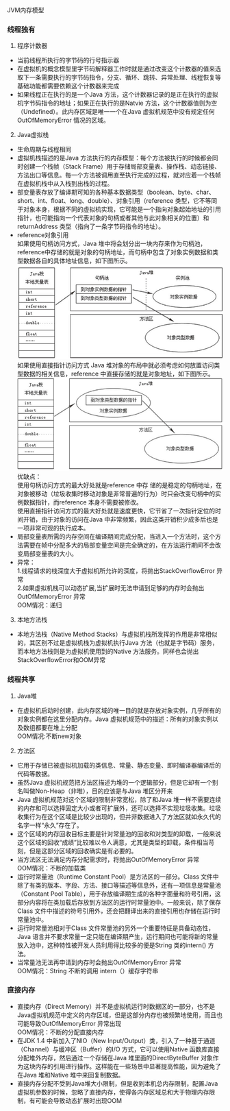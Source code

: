 JVM内存模型
### 线程独有
1.  程序计数器<br>
*   当前线程所执行的字节码的行号指示器
*   在虚拟机的概念模型里字节码解释器工作时就是通过改变这个计数器的值来选取下一条需要执行的字节码指令，分支、循环、跳转、异常处理、线程恢复等基础功能都需要依赖这个计数器来完成
*   如果线程正在执行的是一个Java 方法，这个计数器记录的是正在执行的虚拟机字节码指令的地址；如果正在执行的是Natvie 方法，这个计数器值则为空（Undefined）。此内存区域是唯一一个在Java 虚拟机规范中没有规定任何OutOfMemoryError 情况的区域。
2.  Java虚拟栈
*   生命周期与线程相同
*   虚拟机栈描述的是Java 方法执行的内存模型：每个方法被执行的时候都会同时创建一个栈帧（Stack Frame）用于存储局部变量表、操作栈、动态链接、方法出口等信息。每一个方法被调用直至执行完成的过程，就对应着一个栈帧在虚拟机栈中从入栈到出栈的过程。
*   部变量表存放了编译期可知的各种基本数据类型（boolean、byte、char、short、int、float、long、double）、对象引用（reference 类型，它不等同于对象本身，根据不同的虚拟机实现，它可能是一个指向对象起始地址的引用指针，也可能指向一个代表对象的句柄或者其他与此对象相关的位置）和returnAddress 类型（指向了一条字节码指令的地址）。
*   reference对象引用<br>
如果使用句柄访问方式，Java 堆中将会划分出一块内存来作为句柄池，reference中存储的就是对象的句柄地址，而句柄中包含了对象实例数据和类型数据各自的具体地址信息，如下图所示。
![句柄访问](/pictures/jvm_reference_句柄方式.jpg)<br>
如果使用直接指针访问方式
Java 堆对象的布局中就必须考虑如何放置访问类型数据的相关信息，reference 中直接存储的就是对象地址，如下图所示。
![直接指针访问](/pictures/jvm_reference_直接指针方式.jpg)<br>
优缺点：<br>
使用句柄访问方式的最大好处就是reference 中存
储的是稳定的句柄地址，在对象被移动（垃圾收集时移动对象是非常普遍的行为）时只会改变句柄中的实例数据指针，而reference 本身不需要被修改。<br>
使用直接指针访问方式的最大好处就是速度更快，它节省了一次指针定位的时间开销，由于对象的访问在Java 中非常频繁，因此这类开销积少成多后也是一项非常可观的执行成本。
*   局部变量表所需的内存空间在编译期间完成分配，当进入一个方法时，这个方法需要在帧中分配多大的局部变量空间是完全确定的，在方法运行期间不会改变局部变量表的大小。
*   异常：<br>1.线程请求的栈深度大于虚拟机所允许的深度，将抛出StackOverflowError 异常<br>
    2.如果虚拟机栈可以动态扩展,当扩展时无法申请到足够的内存时会抛出OutOfMemoryError 异常<br>
    OOM情况：递归
3.  本地方法栈
*   本地方法栈（Native Method Stacks）与虚拟机栈所发挥的作用是非常相似的，其区别不过是虚拟机栈为虚拟机执行Java 方法（也就是字节码）服务，而本地方法栈则是为虚拟机使用到的Native 方法服务。同样也会抛出StackOverflowError和OOM异常

### 线程共享
1.  Java堆
*   在虚拟机启动时创建，此内存区域的唯一目的就是存放对象实例，几乎所有的对象实例都在这里分配内存。Java 虚拟机规范中的描述：所有的对象实例以及数组都要在堆上分配<br>
OOM情况:不断new对象
2.  方法区
*   它用于存储已被虚拟机加载的类信息、常量、静态变量、即时编译器编译后的代码等数据。
*   虽然Java 虚拟机规范把方法区描述为堆的一个逻辑部分，但是它却有一个别名叫做Non-Heap（非堆），目的应该是与Java 堆区分开来
*   Java 虚拟机规范对这个区域的限制非常宽松，除了和Java 堆一样不需要连续的内存和可以选择固定大小或者可扩展外，还可以选择不实现垃圾收集。垃圾收集行为在这个区域是比较少出现的，但并非数据进入了方法区就如永久代的名字一样“永久”存在了。
*   这个区域的内存回收目标主要是针对常量池的回收和对类型的卸载，一般来说这个区域的回收“成绩”比较难以令人满意，尤其是类型的卸载，条件相当苛刻，但是这部分区域的回收确实是有必要的。
*   当方法区无法满足内存分配需求时，将抛出OutOfMemoryError 异常<br>
OOM情况：不断的加载类
*   运行时常量池（Runtime Constant Pool）是方法区的一部分。Class 文件中除了有类的版本、字段、方法、接口等描述等信息外，还有一项信息是常量池（Constant Pool Table），用于存放编译期生成的各种字面量和符号引用，这部分内容将在类加载后存放到方法区的运行时常量池中。一般来说，除了保存Class 文件中描述的符号引用外，还会把翻译出来的直接引用也存储在运行时常量池中。
*   运行时常量池相对于Class 文件常量池的另外一个重要特征是具备动态性，Java 语言并不要求常量一定只能在编译期产生，运行期间也可能将新的常量放入池中，这种特性被开发人员利用得比较多的便是String 类的intern() 方法。
*   当常量池无法再申请到内存时会抛出OutOfMemoryError 异常<br>
OOM情况：String 不断的调用 intern（）缓存字符串

### 直接内存
*   直接内存（Direct Memory）并不是虚拟机运行时数据区的一部分，也不是Java虚拟机规范中定义的内存区域，但是这部分内存也被频繁地使用，而且也可能导致OutOfMemoryError 异常出现<br>
OOM情况：不断的分配直接内存
*   在JDK 1.4 中新加入了NIO（New Input/Output）类，引入了一种基于通道（Channel）与缓冲区（Buffer）的I/O 方式，它可以使用Native 函数库直接分配堆外内存，然后通过一个存储在Java 堆里面的DirectByteBuffer 对象作为这块内存的引用进行操作。这样能在一些场景中显著提高性能，因为避免了在Java 堆和Native 堆中来回复制数据。
*   直接内存分配不受到Java堆大小限制，但是收到本机总内存限制，配置Java虚拟机参数的时候，忽略了直接内存，使得各内存区域总和大于物理内存限制，有可能会导致动态扩展时出现OOM
